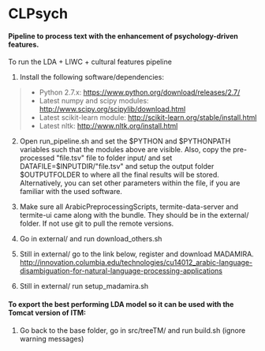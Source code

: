 CLPsych
=======
#### Pipeline to process text with the enhancement of psychology-driven features.

To run the LDA + LIWC + cultural features pipeline

1. Install the following software/dependencies:
> - Python 2.7.x: https://www.python.org/download/releases/2.7/
> - Latest numpy and scipy modules: http://www.scipy.org/scipylib/download.html
> - Latest scikit-learn module: http://scikit-learn.org/stable/install.html
> - Latest nltk: http://www.nltk.org/install.html

2. Open run_pipeline.sh and set the $PYTHON and $PYTHONPATH variables such that the modules above are visible. Also, copy the pre-processed "file.tsv" file to folder input/ and set DATAFILE=$INPUTDIR/"file.tsv"
and setup the output folder $OUTPUTFOLDER to where all the final results will be stored. Alternatively, you can set other parameters within the file, if you are familiar with the used software.

3. Make sure all ArabicPreprocessingScripts, termite-data-server and termite-ui came along with the bundle. 
They should be in the external/ folder. If not use git to pull the remote versions.

4. Go in external/ and run download_others.sh

5. Still in external/ go to the link below, register and download MADAMIRA.
http://innovation.columbia.edu/technologies/cu14012_arabic-language-disambiguation-for-natural-language-processing-applications

6. Still in external/ run setup_madamira.sh

#### To export the best performing LDA model so it can be used with the Tomcat version of ITM:

1. Go back to the base folder, go in src/treeTM/ and run build.sh (ignore warning messages)



